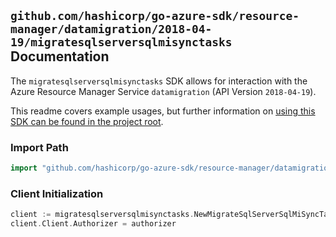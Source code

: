 
## `github.com/hashicorp/go-azure-sdk/resource-manager/datamigration/2018-04-19/migratesqlserversqlmisynctasks` Documentation

The `migratesqlserversqlmisynctasks` SDK allows for interaction with the Azure Resource Manager Service `datamigration` (API Version `2018-04-19`).

This readme covers example usages, but further information on [using this SDK can be found in the project root](https://github.com/hashicorp/go-azure-sdk/tree/main/docs).

### Import Path

```go
import "github.com/hashicorp/go-azure-sdk/resource-manager/datamigration/2018-04-19/migratesqlserversqlmisynctasks"
```


### Client Initialization

```go
client := migratesqlserversqlmisynctasks.NewMigrateSqlServerSqlMiSyncTasksClientWithBaseURI("https://management.azure.com")
client.Client.Authorizer = authorizer
```

